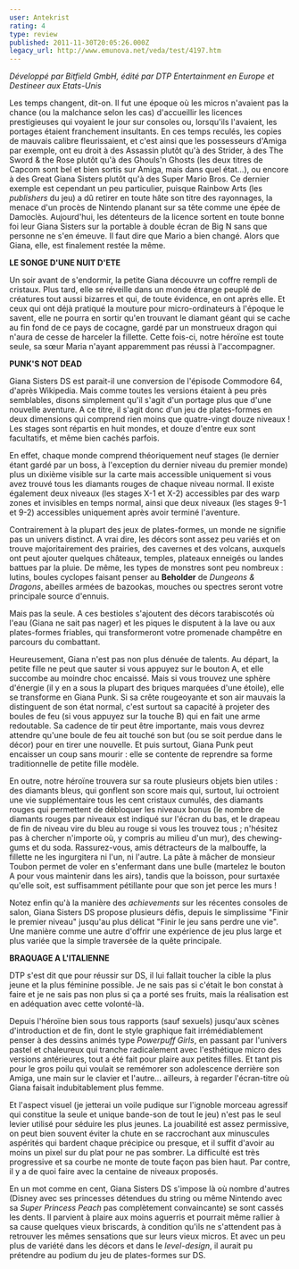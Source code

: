 ```yaml
---
user: Antekrist
rating: 4
type: review
published: 2011-11-30T20:05:26.000Z
legacy_url: http://www.emunova.net/veda/test/4197.htm
---
```

_Développé par Bitfield GmbH, édité par DTP Entertainment en Europe et Destineer aux Etats-Unis_  

  

Les temps changent, dit-on. Il fut une époque où les micros n'avaient pas la chance (ou la malchance selon les cas) d'accueillir les licences prestigieuses qui voyaient le jour sur consoles ou, lorsqu'ils l'avaient, les portages étaient franchement insultants. En ces temps reculés, les copies de mauvais calibre fleurissaient, et c'est ainsi que les possesseurs d'Amiga par exemple, ont eu droit à des Assassin plutôt qu'à des Strider, à des The Sword & the Rose plutôt qu'à des Ghouls'n Ghosts (les deux titres de Capcom sont bel et bien sortis sur Amiga, mais dans quel état...), ou encore à des Great Giana Sisters plutôt qu'à des Super Mario Bros. Ce dernier exemple est cependant un peu particulier, puisque Rainbow Arts (les _publishers_ du jeu) a dû retirer en toute hâte son titre des rayonnages, la menace d'un procès de Nintendo planant sur sa tête comme une épée de Damoclès. Aujourd'hui, les détenteurs de la licence sortent en toute bonne foi leur Giana Sisters sur la portable à double écran de Big N sans que personne ne s'en émeuve. Il faut dire que Mario a bien changé. Alors que Giana, elle, est finalement restée la même.  

  

**LE SONGE D'UNE NUIT D'ETE**  

Un soir avant de s'endormir, la petite Giana découvre un coffre rempli de cristaux. Plus tard, elle se réveille dans un monde étrange peuplé de créatures tout aussi bizarres et qui, de toute évidence, en ont après elle. Et ceux qui ont déjà pratiqué la mouture pour micro-ordinateurs à l'époque le savent, elle ne pourra en sortir qu'en trouvant le diamant géant qui se cache au fin fond de ce pays de cocagne, gardé par un monstrueux dragon qui n'aura de cesse de harceler la fillette. Cette fois-ci, notre héroïne est toute seule, sa sœur Maria n'ayant apparemment pas réussi à l'accompagner.  

  

**PUNK'S NOT DEAD**  

Giana Sisters DS est parait-il une conversion de l'épisode Commodore 64, d'après Wikipedia. Mais comme toutes les versions étaient à peu près semblables, disons simplement qu'il s'agit d'un portage plus que d'une nouvelle aventure. A ce titre, il s'agit donc d'un jeu de plates-formes en deux dimensions qui comprend rien moins que quatre-vingt douze niveaux ! Les stages sont répartis en huit mondes, et douze d'entre eux sont facultatifs, et même bien cachés parfois.  

En effet, chaque monde comprend théoriquement neuf stages (le dernier étant gardé par un boss, à l'exception du dernier niveau du premier monde) plus un dixième visible sur la carte mais accessible uniquement si vous avez trouvé tous les diamants rouges de chaque niveau normal. Il existe également deux niveaux (les stages X-1 et X-2) accessibles par des warp zones et invisibles en temps normal, ainsi que deux niveaux (les stages 9-1 et 9-2) accessibles uniquement après avoir terminé l'aventure.  

Contrairement à la plupart des jeux de plates-formes, un monde ne signifie pas un univers distinct. A vrai dire, les décors sont assez peu variés et on trouve majoritairement des prairies, des cavernes et des volcans, auxquels ont peut ajouter quelques châteaux, temples, plateaux enneigés ou landes battues par la pluie. De même, les types de monstres sont peu nombreux : lutins, boules cyclopes faisant penser au **Beholder** de _Dungeons & Dragons_, abeilles armées de bazookas, mouches ou spectres seront votre principale source d'ennuis.  

Mais pas la seule. A ces bestioles s'ajoutent des décors tarabiscotés où l'eau (Giana ne sait pas nager) et les piques le disputent à la lave ou aux plates-formes friables, qui transformeront votre promenade champêtre en parcours du combattant.  

Heureusement, Giana n'est pas non plus dénuée de talents. Au départ, la petite fille ne peut que sauter si vous appuyez sur le bouton A, et elle succombe au moindre choc encaissé. Mais si vous trouvez une sphère d'énergie (il y en a sous la plupart des briques marquées d'une étoile), elle se transforme en Giana Punk. Si sa crête rougeoyante et son air mauvais la distinguent de son état normal, c'est surtout sa capacité à projeter des boules de feu (si vous appuyez sur la touche B) qui en fait une arme redoutable. Sa cadence de tir peut être importante, mais vous devrez attendre qu'une boule de feu ait touché son but (ou se soit perdue dans le décor) pour en tirer une nouvelle. Et puis surtout, Giana Punk peut encaisser un coup sans mourir : elle se contente de reprendre sa forme traditionnelle de petite fille modèle.  

En outre, notre héroïne trouvera sur sa route plusieurs objets bien utiles : des diamants bleus, qui gonflent son score mais qui, surtout, lui octroient une vie supplémentaire tous les cent cristaux cumulés, des diamants rouges qui permettent de débloquer les niveaux bonus (le nombre de diamants rouges par niveaux est indiqué sur l'écran du bas, et le drapeau de fin de niveau vire du bleu au rouge si vous les trouvez tous ; n'hésitez pas à chercher n'importe où, y compris au milieu d'un mur), des chewing-gums et du soda. Rassurez-vous, amis détracteurs de la malbouffe, la fillette ne les ingurgitera ni l'un, ni l'autre. La pâte à mâcher de monsieur Toubon permet de voler en s'enfermant dans une bulle (martelez le bouton A pour vous maintenir dans les airs), tandis que la boisson, pour surtaxée qu'elle soit, est suffisamment pétillante pour que son jet perce les murs !  

Notez enfin qu'à la manière des _achievements_ sur les récentes consoles de salon, Giana Sisters DS propose plusieurs défis, depuis le simplissime "Finir le premier niveau" jusqu'au plus délicat "Finir le jeu sans perdre une vie". Une manière comme une autre d'offrir une expérience de jeu plus large et plus variée que la simple traversée de la quête principale.  

  

**BRAQUAGE A L'ITALIENNE**  

DTP s'est dit que pour réussir sur DS, il lui fallait toucher la cible la plus jeune et la plus féminine possible. Je ne sais pas si c'était le bon constat à faire et je ne sais pas non plus si ça a porté ses fruits, mais la réalisation est en adéquation avec cette volonté-là.  

Depuis l'héroïne bien sous tous rapports (sauf sexuels) jusqu'aux scènes d'introduction et de fin, dont le style graphique fait irrémédiablement penser à des dessins animés type _Powerpuff Girls_, en passant par l'univers pastel et chaleureux qui tranche radicalement avec l'esthétique micro des versions antérieures, tout a été fait pour plaire aux petites filles. Et tant pis pour le gros poilu qui voulait se remémorer son adolescence derrière son Amiga, une main sur le clavier et l'autre... ailleurs, à regarder l'écran-titre où Giana faisait indubitablement plus femme.  

Et l'aspect visuel (je jetterai un voile pudique sur l'ignoble morceau agressif qui constitue la seule et unique bande-son de tout le jeu) n'est pas le seul levier utilisé pour séduire les plus jeunes. La jouabilité est assez permissive, on peut bien souvent éviter la chute en se raccrochant aux minuscules aspérités qui bardent chaque précipice ou presque, et il suffit d'avoir au moins un pixel sur du plat pour ne pas sombrer. La difficulté est très progressive et sa courbe ne monte de toute façon pas bien haut. Par contre, il y a de quoi faire avec la centaine de niveaux proposés.  

En un mot comme en cent, Giana Sisters DS s'impose là où nombre d'autres (Disney avec ses princesses détendues du string ou même Nintendo avec sa _Super Princess Peach_ pas complètement convaincante) se sont cassés les dents. Il parvient à plaire aux moins aguerris et pourrait même rallier à sa cause quelques vieux briscards, à condition qu'ils ne s'attendent pas à retrouver les mêmes sensations que sur leurs vieux micros. Et avec un peu plus de variété dans les décors et dans le _level-design_, il aurait pu prétendre au podium du jeu de plates-formes sur DS.